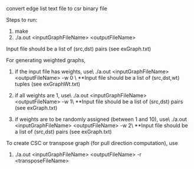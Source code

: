 convert edge list text file to csr binary file

Steps to run:
1. make
2. ./a.out \<inputGraphFileName\> \<outputFileName\>

Input file should be a list of (src,dst) pairs (see exGraph.txt)

For generating weighted graphs,

1. if the input file has weights, use\\
    ./a.out \<inputGraphFileName\> \<outputFileName\> -w 0 \\
    **Input file should be a list of (src,dst,wt) tuples (see exGraphWt.txt)

2. if all weights are 1, use\\
    ./a.out \<inputGraphFileName\> \<outputFileName\> -w 1\\
    **Input file should be a list of (src,dst) pairs (see exGraph.txt)

3. if weights are to be randomly assigned (between 1 and 10), use\\
    ./a.out \<inputGraphFileName\> \<outputFileName\> -w 2\\
    **Input file should be a list of (src,dst) pairs (see exGraph.txt)


To create CSC or transpose graph (for pull direction computation), use
1. ./a.out \<inputGraphFileName\> \<outputFileName\> -r \<transposeFileName\>
